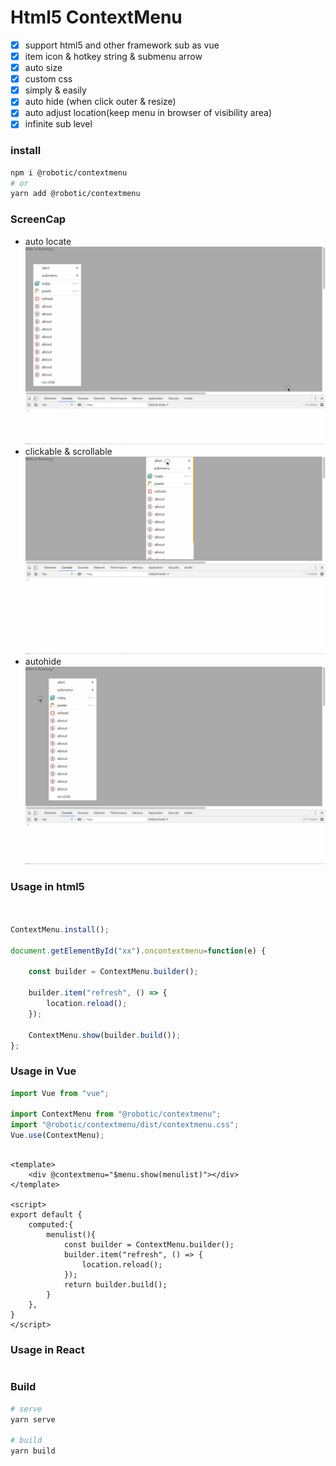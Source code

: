 # Html5 ContextMenu


- [X] support html5 and other framework sub as vue
- [X] item icon & hotkey string & submenu arrow
- [X] auto size
- [X] custom css
- [X] simply & easily
- [X] auto hide (when click outer & resize)
- [X] auto adjust location(keep menu in browser of visibility area)
- [X] infinite sub level

### install
```sh
npm i @robotic/contextmenu
# or
yarn add @robotic/contextmenu
```
### ScreenCap

- auto locate
![](./screenshort/contextmenu1.gif)
- clickable & scrollable
![](./screenshort/contextmenu2.gif)
- autohide
![](./screenshort/contextmenu3.gif)

### Usage in html5

```javascript


ContextMenu.install();

document.getElementById("xx").oncontextmenu=function(e) {
    
    const builder = ContextMenu.builder();
    
    builder.item("refresh", () => {
        location.reload();
    });

    ContextMenu.show(builder.build());
};

```


### Usage in Vue

```typescript
import Vue from "vue";

import ContextMenu from "@robotic/contextmenu";
import "@robotic/contextmenu/dist/contextmenu.css";
Vue.use(ContextMenu);

```

```vue

<template>
    <div @contextmenu="$menu.show(menulist)"></div>
</template>

<script>
export default {
    computed:{
        menulist(){
            const builder = ContextMenu.builder();
            builder.item("refresh", () => {
                location.reload();
            });
            return builder.build();
        }  
    },
}
</script>
```


### Usage in React
```react

```



### Build


```sh
# serve
yarn serve

# build
yarn build
```
